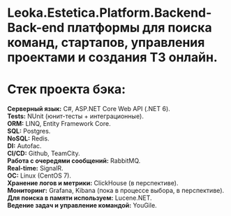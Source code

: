 # Leoka.Estetica.Platform.Backend- Back-end платформы для поиска команд, стартапов, управления проектами и создания ТЗ онлайн.

# Стек проекта бэка:
<strong>Серверный язык:</strong> C#, ASP.NET Core Web API (.NET 6).<br/>
<strong>Tests:</strong> NUnit (юнит-тесты + интеграционные).<br/>
<strong>ORM:</strong> LINQ, Entity Framework Core.<br/>
<strong>SQL:</strong> Postgres.<br/>
<strong>NoSQL:</strong> Redis.<br/>
<strong>DI:</strong> Autofac.<br/>
<strong>CI/CD:</strong> Github, TeamCity.<br/>
<strong>Работа с очередями сообщений:</strong> RabbitMQ.<br/>
<strong>Real-time:</strong> SignalR.<br/>
<strong>OC:</strong> Linux (CentOS 7).<br/>
<strong>Хранение логов и метрики:</strong> ClickHouse (в перспективе).<br/>
<strong>Мониторинг:</strong> Grafana, Kibana (пока в процессе выбора, в перспективе).<br/>
<strong>Для поиска в памяти используем:</strong> Lucene.NET.<br/>
<strong>Ведение задач и управление командой:</strong> YouGile.<br/>
